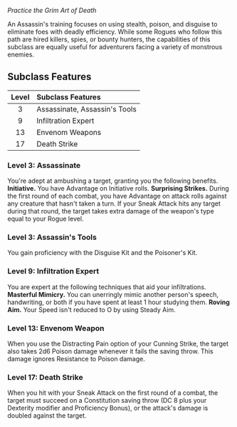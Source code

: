 *Practice the Grim Art of Death*

An Assassin's training focuses on using stealth, poison, and disguise to eliminate foes with deadly efficiency. While some Rogues who follow this path are hired killers, spies, or bounty hunters, the capabilities of this subclass are equally useful for adventurers facing a variety of monstrous enemies.

## Subclass Features

| Level | Subclass Features             |
| :---: | :---------------------------- |
|   3   | Assassinate, Assassin's Tools |
|   9   | Infiltration Expert           |
|  13   | Envenom Weapons               |
|  17   | Death Strike                  |


### Level 3: Assassinate
You're adept at ambushing a target, granting you the following benefits.
**Initiative.** You have Advantage on Initiative rolls.
**Surprising Strikes.** During the first round of each combat, you have Advantage on attack rolls against any creature that hasn't taken a turn. If your Sneak Attack hits any target during that round, the target takes extra damage of the weapon's type equal to your Rogue level.

### Level 3: Assassin's Tools
You gain proficiency with the Disguise Kit and the Poisoner's Kit.

### Level 9: Infiltration Expert
You are expert at the following techniques that aid your infiltrations.
**Masterful Mimicry.** You can unerringly mimic another person's speech, handwriting, or both if you have spent at least 1 hour studying them.
**Roving Aim.** Your Speed isn't reduced to O by using Steady Aim.

### Level 13: Envenom Weapon
When you use the Distracting Pain option of your Cunning Strike, the target also takes 2d6 Poison damage whenever it fails the saving throw. This damage ignores Resistance to Poison damage.

### Level 17: Death Strike
When you hit with your Sneak Attack on the first round of a combat, the target must succeed on a Constitution saving throw (DC 8 plus your Dexterity modifier and Proficiency Bonus), or the attack's damage is doubled against the target.